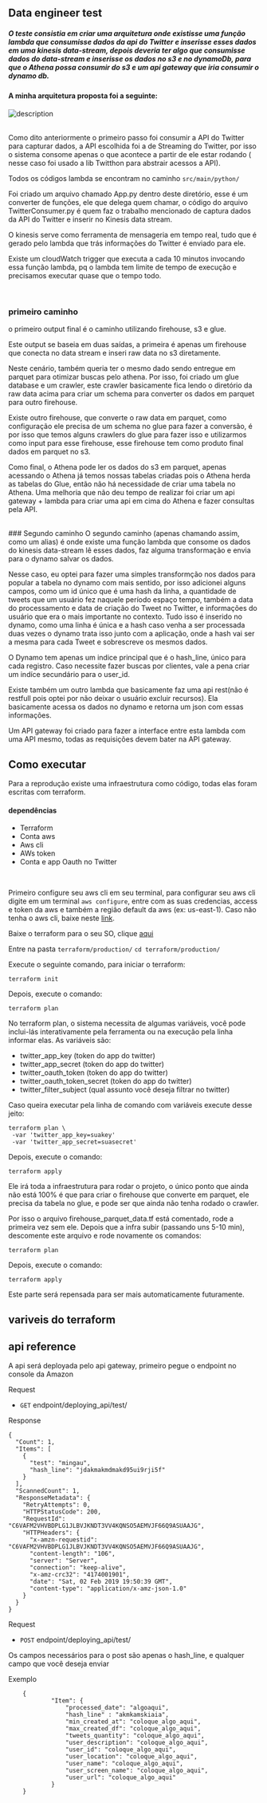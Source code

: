 ## Data engineer test

##### O teste consistia em criar uma arquitetura onde existisse uma função lambda que consumisse dados da api do Twitter e inserisse esses dados em uma kinesis data-stream, depois deveria ter algo que consumisse dados do data-stream e inserisse os dados no s3 e no dynamoDb, para que o Athena possa consumir do s3 e um api gateway que iria consumir o dynamo db.


#### A minha arquitetura proposta foi a seguinte:


 ![description](architecture.png)

<br>
 Como dito anteriormente o primeiro passo foi consumir a API do Twitter para capturar dados, a API escolhida foi a de Streaming do Twitter, por isso o sistema consome apenas o que acontece a partir de ele estar rodando ( nesse caso foi usado a lib Twitthon para abstrair acessos a API).

 Todos os códigos lambda se encontram no caminho ```src/main/python/```

 Foi criado um arquivo chamado App.py dentro deste diretório, esse é um converter de funções, ele que delega quem chamar, o código do arquivo TwitterConsumer.py é quem faz o trabalho mencionado de captura dados da API do Twitter e inserir no Kinesis data stream.

 O kinesis serve como ferramenta de mensageria em tempo real, tudo que é gerado pelo lambda que trás informações do Twitter é enviado para ele.

 Existe um cloudWatch trigger que executa a cada 10 minutos invocando essa função lambda, pq o lambda tem limite de tempo de execução e precisamos executar quase que o tempo todo.

<br>

### primeiro caminho

o primeiro output final é o caminho utilizando firehouse, s3 e glue.

 Este output se baseia em duas saídas, a primeira é apenas um firehouse que conecta no data stream e inseri raw data no s3 diretamente.

 Neste cenário, também queria ter o mesmo dado sendo entregue em parquet para otimizar buscas pelo athena. Por isso, foi criado um glue database e um crawler, este crawler basicamente fica lendo o diretório da raw data acima para criar um schema para converter os dados em parquet para outro firehouse.

 Existe outro firehouse, que converte o raw data em parquet, como configuração ele precisa de um schema no glue para fazer a conversão, é por isso que temos alguns crawlers do glue para fazer isso e utilizarmos como input para esse firehouse, esse firehouse tem como produto final dados em parquet no s3.

 Como final, o Athena pode ler os dados do s3 em parquet, apenas acessando o Athena já temos nossas tabelas criadas pois o Athena herda as tabelas do Glue, então não há necessidade de criar uma tabela no Athena. Uma melhoria que não deu tempo de realizar foi criar um api gateway + lambda para criar uma api em cima do Athena e fazer consultas pela API.

<br>
### Segundo caminho
O segundo caminho (apenas chamando assim, como um alias) é onde existe uma função lambda que consome os dados do kinesis data-stream lê esses dados, faz alguma transformação e envia para o dynamo salvar os dados.

Nesse caso, eu optei para fazer uma simples transformção nos dados para popular a tabela no dynamo com mais sentido, por isso adicionei alguns campos, como um id único que é uma hash da linha, a quantidade de tweets que um usuário fez naquele período espaço tempo, também a data do processamento e data de criação do Tweet no Twitter, e informações do usuário que era o mais importante no contexto. Tudo isso é inserido no dynamo, como uma linha é única e a hash caso venha a ser processada duas vezes o dynamo trata isso junto com a aplicação, onde a hash vai ser a mesma para cada Tweet e sobrescreve os mesmos dados.

O Dynamo tem apenas um indice principal que é o hash_line, único para cada registro. Caso necessite fazer buscas por clientes, vale a pena criar um indíce secundário para o user_id.

Existe também um outro lambda que basicamente faz uma api rest(não é restfull pois optei por não deixar o usuário excluir recursos). Ela basicamente acessa os dados no dynamo e retorna um json com essas informações.

Um API gateway foi criado para fazer a interface entre esta lambda com uma API mesmo, todas as requisições devem bater na API gateway.
<br>
## Como executar

Para a reprodução existe uma infraestrutura como código, todas elas foram escritas com terraform.
<br>
#### dependências
- Terraform
- Conta aws
- Aws cli
- AWs token
- Conta e app Oauth no Twitter
<br>

Primeiro configure seu aws cli em seu terminal, para configurar seu aws cli digite em um terminal ```aws configure```, entre com as suas credencias, access e token da aws e também a região default da aws (ex: us-east-1). Caso não tenha o aws cli, baixe neste [link](https://aws.amazon.com/pt/cli/).

Baixe o terraform para o seu SO, clique [aqui](https://www.terraform.io/downloads.html) 

Entre na pasta ```terraform/production/```
```cd terraform/production/```

Execute o seguinte comando, para iniciar o terraform:

```terraform init```

Depois, execute o comando:

```terraform plan```

No terraform plan, o sistema necessita de algumas variáveis, você pode inclui-lás interativamente pela ferramenta ou na execução pela linha informar elas. As variáveis são:

- twitter_app_key (token do app do twitter)
- twitter_app_secret (token do app do twitter)
- twitter_oauth_token (token do app do twitter)
- twitter_oauth_token_secret (token do app do twitter)
- twitter_filter_subject (qual assunto você deseja filtrar no twitter)

Caso queira executar pela linha de comando com variáveis execute desse jeito:

```
terraform plan \
 -var 'twitter_app_key=suakey'
 -var 'twitter_app_secret=suasecret'
```

Depois, execute o comando:

```terraform apply```

Ele irá toda a infraestrutura para rodar o projeto, o único ponto que ainda não está 100% é que para criar o firehouse que converte em parquet, ele precisa da tabela no glue, e pode ser que ainda não tenha rodado o crawler.

Por isso o arquivo firehouse_parquet_data.tf está comentado, rode a primeira vez sem ele. Depois que a infra subir (passando uns 5-10 min), descomente este arquivo e rode novamente os comandos:

```terraform plan```

Depois, execute o comando:

```terraform apply```

Este parte será repensada para ser mais automaticamente futuramente.


## variveis do terraform


## api reference

A api será deployada pelo api gateway, primeiro pegue o endpoint no console da Amazon

Request
- ```GET```  endpoint/deploying_api/test/

Response

```
{
  "Count": 1,
  "Items": [
    {
      "test": "mingau",
      "hash_line": "jdakmakmdmakd95ui9rji5f"
    }
  ],
  "ScannedCount": 1,
  "ResponseMetadata": {
    "RetryAttempts": 0,
    "HTTPStatusCode": 200,
    "RequestId": "C6VAFM2VHVBDPLG1JLBVJKNDT3VV4KQNSO5AEMVJF66Q9ASUAAJG",
    "HTTPHeaders": {
      "x-amzn-requestid": "C6VAFM2VHVBDPLG1JLBVJKNDT3VV4KQNSO5AEMVJF66Q9ASUAAJG",
      "content-length": "106",
      "server": "Server",
      "connection": "keep-alive",
      "x-amz-crc32": "4174001901",
      "date": "Sat, 02 Feb 2019 19:50:39 GMT",
      "content-type": "application/x-amz-json-1.0"
    }
  }
}
```

Request

- ```POST``` endpoint/deploying_api/test/

Os campos necessários para o post são apenas o hash_line, e qualquer campo que você deseja enviar

Exemplo 

```
    {
            "Item": {
                "processed_date": "algoaqui",
                "hash_line" : "akmkamskiaia",
                "min_created_at": "coloque_algo_aqui", 
                "max_created_df": "coloque_algo_aqui", 
                "tweets_quantity": "coloque_algo_aqui",
                "user_description": "coloque_algo_aqui",
                "user_id": "coloque_algo_aqui",
                "user_location": "coloque_algo_aqui",
                "user_name": "coloque_algo_aqui",
                "user_screen_name": "coloque_algo_aqui",
                "user_url": "coloque_algo_aqui"
            }
    }
```